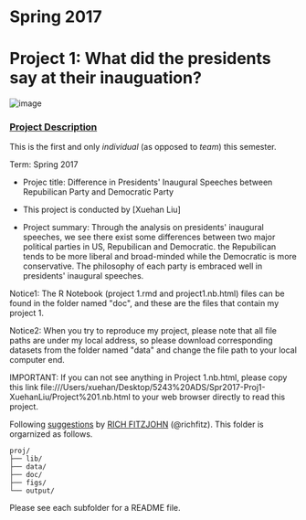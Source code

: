 # Spring 2017
# Project 1: What did the presidents say at their inauguation?

![image](figs/title.jpg)

### [Project Description](doc/)
This is the first and only *individual* (as opposed to *team*) this semester. 

Term: Spring 2017

+ Projec title: Difference in Presidents' Inaugural Speeches between Repubilican Party and Democratic Party 
+ This project is conducted by [Xuehan Liu]

+ Project summary: Through the analysis on presidents' inaugural speeches, we see there exist some differences between two major political parties in US, Repubilican and Democratic. the Repubilican tends to be more liberal and broad-minded while the Democratic is more conservative. The philosophy of each party is embraced well in presidents' inaugural speeches.  

Notice1: The R Notebook (project 1.rmd and project1.nb.html) files can be found in the folder named "doc", and these are the files that contain my project 1.  

Notice2: When you try to reproduce my project, please note that all file paths are under my local address, so please download corresponding datasets from the folder named "data" and change the file path to your local computer end. 


IMPORTANT: If you can not see anything in Project 1.nb.html, please copy this link file:///Users/xuehan/Desktop/5243%20ADS/Spr2017-Proj1-XuehanLiu/Project%201.nb.html to your web browser directly to read this project. 


Following [suggestions](http://nicercode.github.io/blog/2013-04-05-projects/) by [RICH FITZJOHN](http://nicercode.github.io/about/#Team) (@richfitz). This folder is orgarnized as follows.

```
proj/
├── lib/
├── data/
├── doc/
├── figs/
└── output/
```

Please see each subfolder for a README file.
